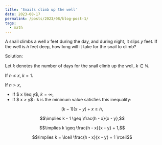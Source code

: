 ```yaml
---
title: 'Snails climb up the well'
date: 2023-08-17
permalink: /posts/2023/08/blog-post-1/
tags:
  - math
---
```


A snail climbs a well $x$ feet during the day, and during night, it slips $y$ feet. If the well is $h$ feet deep, how long will it take for the snail to climb?

Solution:


Let $k$ denotes the number of days for the snail climb up the well, $k \in \mathbb{N}$.

If $n \leq x$, $k = 1$.

If $n > x$,
- If $ x \leq y$, $k = \infty$,
- If $ x > y$ : k is the minimum value satisfies this inequality: 

$$ (k -1)(x-y) + x \geq h,$$

$$\implies k - 1 \geq \frac{h - x}{x - y},$$

$$\implies k \geq \frac{h - x}{x - y} + 1,$$

$$\implies k = \lceil \frac{h - x}{x - y} + 1 \rceil$$